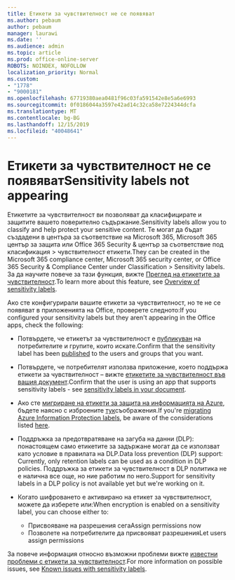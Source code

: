 ```yaml
---
title: Етикети за чувствителност не се появяват
ms.author: pebaum
author: pebaum
manager: laurawi
ms.date: ''
ms.audience: admin
ms.topic: article
ms.prod: office-online-server
ROBOTS: NOINDEX, NOFOLLOW
localization_priority: Normal
ms.custom:
- "1778"
- "9000181"
ms.openlocfilehash: 67719380aea0481f96c03fa591542e8e5a6e6993
ms.sourcegitcommit: 0f0186044a3597e42ad14c32ca58e7224344dcfa
ms.translationtype: MT
ms.contentlocale: bg-BG
ms.lasthandoff: 12/15/2019
ms.locfileid: "40048641"
---
```

# <a name="sensitivity-labels-not-appearing"></a><span data-ttu-id="3f706-102">Етикети за чувствителност не се появяват</span><span class="sxs-lookup"><span data-stu-id="3f706-102">Sensitivity labels not appearing</span></span>

<span data-ttu-id="3f706-103">Етикетите за чувствителност ви позволяват да класифицирате и защитите вашето поверително съдържание.</span><span class="sxs-lookup"><span data-stu-id="3f706-103">Sensitivity labels allow you to classify and help protect your sensitive content.</span></span> <span data-ttu-id="3f706-104">Те могат да бъдат създадени в центъра за съответствие на Microsoft 365, Microsoft 365 център за защита или Office 365 Security & център за съответствие под класификация > чувствителност етикети.</span><span class="sxs-lookup"><span data-stu-id="3f706-104">They can be created in the Microsoft 365 compliance center, Microsoft 365 security center, or Office 365 Security & Compliance Center under Classification > Sensitivity labels.</span></span> <span data-ttu-id="3f706-105">За да научите повече за тази функция, вижте [Преглед на етикетите за чувствителност](https://docs.microsoft.com/office365/securitycompliance/sensitivity-labels).</span><span class="sxs-lookup"><span data-stu-id="3f706-105">To learn more about this feature, see [Overview of sensitivity labels](https://docs.microsoft.com/office365/securitycompliance/sensitivity-labels).</span></span>

<span data-ttu-id="3f706-106">Ако сте конфигурирали вашите етикети за чувствителност, но те не се появяват в приложенията на Office, проверете следното:</span><span class="sxs-lookup"><span data-stu-id="3f706-106">If you configured your sensitivity labels but they aren't appearing in the Office apps, check the following:</span></span>

- <span data-ttu-id="3f706-107">Потвърдете, че етикетът за чувствителност е [публикуван](https://docs.microsoft.com/Office365/SecurityCompliance/sensitivity-labels#what-label-policies-can-do) на потребителите и групите, които искате.</span><span class="sxs-lookup"><span data-stu-id="3f706-107">Confirm that the sensitivity label has been [published](https://docs.microsoft.com/Office365/SecurityCompliance/sensitivity-labels#what-label-policies-can-do) to the users and groups that you want.</span></span>

- <span data-ttu-id="3f706-108">Потвърдете, че потребителят използва приложение, което поддържа етикети за чувствителност – вижте [етикетите за чувствителност във вашия документ](https://support.office.com/article/apply-sensitivity-labels-to-your-documents-and-email-within-office-2f96e7cd-d5a4-403b-8bd7-4cc636bae0f9?ad=US&ui=en-US&rs=en-US#bkmk_whereavailable).</span><span class="sxs-lookup"><span data-stu-id="3f706-108">Confirm that the user is using an app that supports sensitivity labels - see [sensitivity labels in your document](https://support.office.com/article/apply-sensitivity-labels-to-your-documents-and-email-within-office-2f96e7cd-d5a4-403b-8bd7-4cc636bae0f9?ad=US&ui=en-US&rs=en-US#bkmk_whereavailable).</span></span>

- <span data-ttu-id="3f706-109">Ако сте [мигриране на етикети за защита на информацията на Azure](https://docs.microsoft.com/azure/information-protection/configure-policy-migrate-labels), бъдете наясно с изброените [тук](https://docs.microsoft.com/azure/information-protection/configure-policy-migrate-labels#considerations-for-unified-labels)съображения.</span><span class="sxs-lookup"><span data-stu-id="3f706-109">If you're [migrating Azure Information Protection labels](https://docs.microsoft.com/azure/information-protection/configure-policy-migrate-labels), be aware of the considerations listed [here](https://docs.microsoft.com/azure/information-protection/configure-policy-migrate-labels#considerations-for-unified-labels).</span></span>

- <span data-ttu-id="3f706-110">Поддръжка за предотвратяване на загуба на данни (DLP): понастоящем само етикетите за задържане могат да се използват като условие в правилата на DLP.</span><span class="sxs-lookup"><span data-stu-id="3f706-110">Data loss prevention (DLP) support: Currently, only retention labels can be used as a condition in DLP policies.</span></span>  <span data-ttu-id="3f706-111">Поддръжка за етикети за чувствителност в DLP политика не е налична все още, но ние работим по него.</span><span class="sxs-lookup"><span data-stu-id="3f706-111">Support for sensitivity labels in a DLP policy is not available yet but we're working on it.</span></span>

- <span data-ttu-id="3f706-112">Когато шифроването е активирано на етикет за чувствителност, можете да изберете или:</span><span class="sxs-lookup"><span data-stu-id="3f706-112">When encryption is enabled on a sensitivity label, you can choose either to:</span></span>
    - <span data-ttu-id="3f706-113">Присвояване на разрешения сега</span><span class="sxs-lookup"><span data-stu-id="3f706-113">Assign permissions now</span></span>
    - <span data-ttu-id="3f706-114">Позволете на потребителите да присвояват разрешения</span><span class="sxs-lookup"><span data-stu-id="3f706-114">Let users assign permissions</span></span>


<span data-ttu-id="3f706-115">За повече информация относно възможни проблеми вижте [известни проблеми с етикети за чувствителност](https://support.office.com/article/known-issues-with-sensitivity-labels-in-office-b169d687-2bbd-4e21-a440-7da1b2743edc).</span><span class="sxs-lookup"><span data-stu-id="3f706-115">For more information on possible issues, see [Known issues with sensitivity labels](https://support.office.com/article/known-issues-with-sensitivity-labels-in-office-b169d687-2bbd-4e21-a440-7da1b2743edc).</span></span>